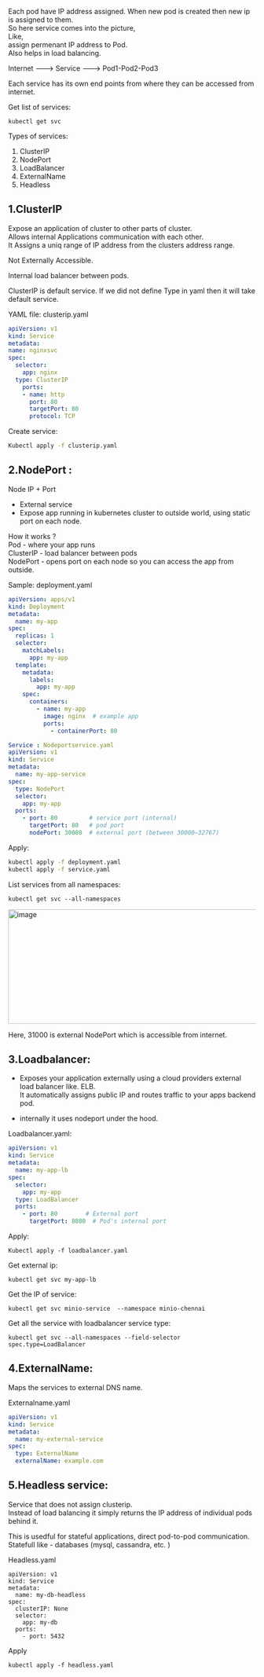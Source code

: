 Each pod have IP address assigned. When new pod is created then new ip is assigned 	to them. <br>
So here service comes into the picture,<br>
Like, <br>
assign permenant IP address to Pod.<br>
Also helps in load balancing.<br>

Internet ---> Service ---> Pod1-Pod2-Pod3 <br>

Each service has its own end points from where they can be accessed from internet.


Get list of services:
```
kubectl get svc
```

Types of services:
1. ClusterIP
2. NodePort
3. LoadBalancer
4. ExternalName
5. Headless

## 1.ClusterIP 		

Expose an application of cluster to other parts of cluster.<br>
Allows internal Applications communication with each other.<br>
It Assigns a uniq range of IP address from the clusters address 	range.<br>


Not Externally Accessible.<br>

Internal load balancer between pods.<br>

ClusterIP is default service. If we did not define Type in yaml 	then it will take default service.

YAML file: clusterip.yaml
```YAML
apiVersion: v1
kind: Service
metadata: 
name: nginxsvc
spec:
  selector: 
    app: nginx
  type: ClusterIP
    ports: 
    - name: http
      port: 80
      targetPort: 80
      protocol: TCP
```

Create service:
```BASH
Kubectl apply -f clusterip.yaml
```

## 2.NodePort :

Node IP + Port <br>

- External service
- Expose app running in kubernetes cluster to outside world, using static port on each node.


How it works ?<br>
Pod - where your app runs<br>
ClusterIP - load balancer between pods<br>
NodePort - opens port on each node so you can access the app from outside.<br>


Sample: deployment.yaml
```YAML
apiVersion: apps/v1
kind: Deployment
metadata:
  name: my-app
spec:
  replicas: 1
  selector:
    matchLabels:
      app: my-app
  template:
    metadata:
      labels:
        app: my-app
    spec:
      containers:
        - name: my-app
          image: nginx  # example app
          ports:
            - containerPort: 80

Service : Nodeportservice.yaml
apiVersion: v1
kind: Service
metadata:
  name: my-app-service
spec:
  type: NodePort
  selector:
    app: my-app
  ports:
    - port: 80         # service port (internal)
      targetPort: 80   # pod port
      nodePort: 30080  # external port (between 30000–32767)
```

Apply:
```BASH
kubectl apply -f deployment.yaml
kubectl apply -f service.yaml
```

List services from all namespaces:
```
kubectl get svc --all-namespaces
```
<img width="554" height="233" alt="image" src="https://github.com/user-attachments/assets/93fbf9a7-e573-47bb-9212-1a02b6716b8b" />

Here, 31000 is external NodePort which is accessible from internet.<br>

## 3.Loadbalancer:
- Exposes your application externally using a cloud providers external load balancer like. ELB.<br>
It automatically assigns public IP and routes traffic to your apps backend pod.<br>

- internally it uses nodeport under the hood.	

Loadbalancer.yaml:
```YAML
apiVersion: v1
kind: Service
metadata:
  name: my-app-lb
spec:
  selector:
    app: my-app
  type: LoadBalancer
  ports:
    - port: 80        # External port
      targetPort: 8080  # Pod's internal port
```

Apply:
```
Kubectl apply -f loadbalancer.yaml
```

Get external ip:
```
kubectl get svc my-app-lb
```

Get the IP of service:
```
kubectl get svc minio-service  --namespace minio-chennai
```

Get all the service with loadbalancer service type:
```
kubectl get svc --all-namespaces --field-selector spec.type=LoadBalancer
```

## 4.ExternalName:


Maps the services to external DNS name.<br>

Externalname.yaml
```YAML
apiVersion: v1
kind: Service
metadata:
  name: my-external-service
spec:
  type: ExternalName
  externalName: example.com
```

## 5.Headless service:

Service that does not assign clusterip.<br>
Instead of load balancing it simply returns the IP address of individual pods behind it.<br>

This is usedful for stateful applications, direct pod-to-pod communication.<br>
Statefull like - databases (mysql, cassandra, etc. )<br>

Headless.yaml
```
apiVersion: v1
kind: Service
metadata:
  name: my-db-headless
spec:
  clusterIP: None
  selector:
    app: my-db
  ports:
    - port: 5432
```
Apply
```
kubectl apply -f headless.yaml
```
